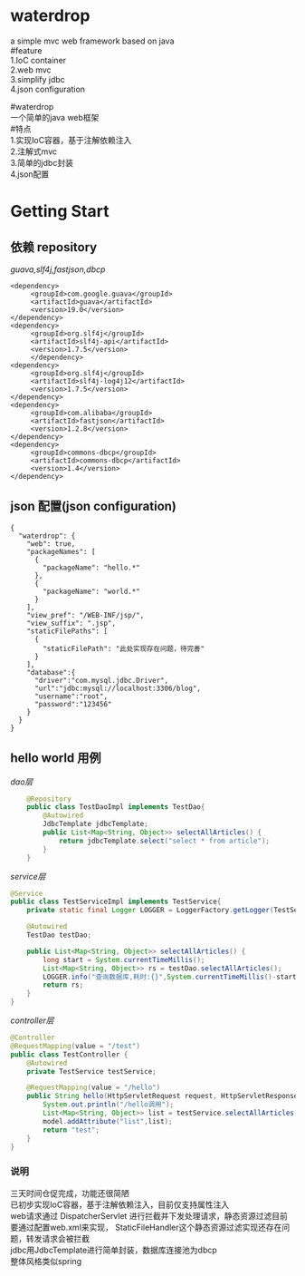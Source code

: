 # waterdrop   
a simple mvc web framework based on java   
#feature  
1.IoC container   
2.web mvc   
3.simplify jdbc   
4.json configuration   

#waterdrop   
一个简单的java web框架  
#特点   
1.实现IoC容器，基于注解依赖注入   
2.注解式mvc   
3.简单的jdbc封装   
4.json配置


# Getting Start

## 依赖 repository
*guava,slf4j,fastjson,dbcp*
```
<dependency>
     <groupId>com.google.guava</groupId>
     <artifactId>guava</artifactId>
     <version>19.0</version>
</dependency>
<dependency>
     <groupId>org.slf4j</groupId>
     <artifactId>slf4j-api</artifactId>
     <version>1.7.5</version>
     </dependency>
<dependency>
     <groupId>org.slf4j</groupId>
     <artifactId>slf4j-log4j12</artifactId>
     <version>1.7.5</version>
</dependency>
<dependency>
     <groupId>com.alibaba</groupId>
     <artifactId>fastjson</artifactId>
     <version>1.2.8</version>
</dependency>
<dependency>
     <groupId>commons-dbcp</groupId>
     <artifactId>commons-dbcp</artifactId>
     <version>1.4</version>
</dependency>
```

## json 配置(json configuration)
```
{
  "waterdrop": {
    "web": true,
    "packageNames": [
      {
        "packageName": "hello.*"
      },
      {
        "packageName": "world.*"
      }
    ],
    "view_pref": "/WEB-INF/jsp/",
    "view_suffix": ".jsp",
    "staticFilePaths": [
      {
        "staticFilePath": "此处实现存在问题，待完善"
      }
    ],
    "database":{
      "driver":"com.mysql.jdbc.Driver",
      "url":"jdbc:mysql://localhost:3306/blog",
      "username":"root",
      "password":"123456"
    }
  }
}
```

## hello world 用例
*dao层*
```java
    @Repository
    public class TestDaoImpl implements TestDao{
        @Autowired
        JdbcTemplate jdbcTemplate;
        public List<Map<String, Object>> selectAllArticles() {
            return jdbcTemplate.select("select * from article");
        }
    }
```
*service层*
```java
@Service
public class TestServiceImpl implements TestService{
    private static final Logger LOGGER = LoggerFactory.getLogger(TestServiceImpl.class);

    @Autowired
    TestDao testDao;

    public List<Map<String, Object>> selectAllArticles() {
        long start = System.currentTimeMillis();
        List<Map<String, Object>> rs = testDao.selectAllArticles();
        LOGGER.info("查询数据库,耗时:{}",System.currentTimeMillis()-start);
        return rs;
    }
}
```
*controller层*
```java
@Controller
@RequestMapping(value = "/test")
public class TestController {
    @Autowired
    private TestService testService;

    @RequestMapping(value = "/hello")
    public String hello(HttpServletRequest request, HttpServletResponse response, Model model){
        System.out.println("/hello调用");
        List<Map<String, Object>> list = testService.selectAllArticles();
        model.addAttribute("list",list);
        return "test";
    }
}
```

### 说明
三天时间仓促完成，功能还很简陋   
已初步实现IoC容器，基于注解依赖注入，目前仅支持属性注入   
web请求通过 DispatcherServlet 进行拦截并下发处理请求，静态资源过滤目前要通过配置web.xml来实现，
StaticFileHandler这个静态资源过滤实现还存在问题，转发请求会被拦截   
jdbc用JdbcTemplate进行简单封装，数据库连接池为dbcp   
整体风格类似spring




